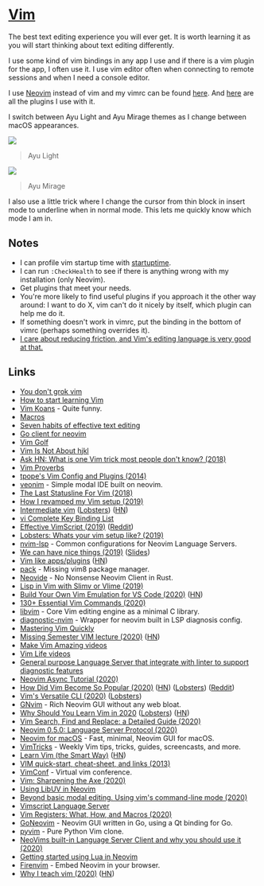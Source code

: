 # [Vim](https://www.vim.org/)

The best text editing experience you will ever get. It is worth learning it as you will start thinking about text editing differently.

I use some kind of vim bindings in any app I use and if there is a vim plugin for the app, I often use it. I use vim editor often when connecting to remote sessions and when I need a console editor.

I use [Neovim](https://github.com/neovim/neovim) instead of vim and my vimrc can be found [here](https://github.com/nikitavoloboev/dotfiles/blob/master/nvim/init.vim). And [here](vim-plugins.md) are all the plugins I use with it.

I switch between Ayu Light and Ayu Mirage themes as I change between macOS appearances.

![](https://i.imgur.com/LKSOmms.png)

> Ayu Light

![](https://i.imgur.com/f0wFbdH.png)

> Ayu Mirage

I also use a little trick where I change the cursor from thin block in insert mode to underline when in normal mode. This lets me quickly know which mode I am in.

## Notes

- I can profile vim startup time with [startuptime](https://github.com/tweekmonster/startuptime.vim).
- I can run `:CheckHealth` to see if there is anything wrong with my installation (only Neovim).
- Get plugins that meet your needs.
- You're more likely to find useful plugins if you approach it the other way around: I want to do X, vim can't do it nicely by itself, which plugin can help me do it.
- If something doesn't work in vimrc, put the binding in the bottom of vimrc (perhaps something overrides it).
- [I care about reducing friction, and Vim's editing language is very good at that.](https://www.reddit.com/r/vim/comments/hg37kq/question_how_much_time_do_you_save_using_vim/)

## Links

- [You don't grok vim](https://stackoverflow.com/questions/1218390/what-is-your-most-productive-shortcut-with-vim/1220118#1220118)
- [How to start learning Vim](https://www.reddit.com/r/vim/comments/8fqsju/learning_vim_and_switching_to_it/dy5qkpe/?context=1)
- [Vim Koans](https://sanctum.geek.nz/arabesque/vim-koans/) - Quite funny.
- [Macros](http://vim.wikia.com/wiki/Macros)
- [Seven habits of effective text editing](http://www.moolenaar.net/habits.html)
- [Go client for neovim](https://github.com/neovim/go-client)
- [Vim Golf](http://www.vimgolf.com/)
- [Vim Is Not About hjkl](http://sandymaguire.me/blog/vim-is-not-about-hjkl/)
- [Ask HN: What is one Vim trick most people don't know? (2018)](https://news.ycombinator.com/item?id=17422516)
- [Vim Proverbs](https://www.vi-improved.org/vim-proverbs/)
- [tpope's Vim Config and Plugins (2014)](https://www.youtube.com/watch?v=MGmIJyTf8pg)
- [veonim](https://github.com/veonim/veonim) - Simple modal IDE built on neovim.
- [The Last Statusline For Vim (2018)](https://kadekillary.work/post/statusline-vim/)
- [How I revamped my Vim setup (2019)](https://alex.dzyoba.com/blog/vim-revamp/)
- [Intermediate vim](https://dn.ht/intermediate-vim/) ([Lobsters](https://lobste.rs/s/78yjp6/intermediate_vim)) ([HN](https://news.ycombinator.com/item?id=19794558))
- [vi Complete Key Binding List](https://hea-www.harvard.edu/~fine/Tech/vi.html)
- [Effective VimScript (2019)](https://arp242.net/effective-vimscript.html) ([Reddit](https://www.reddit.com/r/vim/comments/dpmnd1/effective_vimscript/))
- [Lobsters: Whats your vim setup like? (2019)](https://lobste.rs/s/ffhwse/whats_your_vim_setup_like)
- [nvim-lsp](https://github.com/neovim/nvim-lsp) - Common configurations for Neovim Language Servers.
- [We can have nice things (2019)](https://www.youtube.com/watch?v=Bt-vmPC_-Ho) ([Slides](https://vimconf.org/2019/slides/justin.pdf))
- [Vim like apps/plugins](https://vim.reversed.top/) ([HN](https://news.ycombinator.com/item?id=21692418#21693299))
- [pack](https://github.com/maralla/pack) - Missing vim8 package manager.
- [Neovide](https://github.com/Kethku/neovide) - No Nonsense Neovim Client in Rust.
- [Lisp in Vim with Slimv or Vlime (2019)](https://susam.in/blog/lisp-in-vim-with-slimv-or-vlime/)
- [Build Your Own Vim Emulation for VS Code (2020)](https://johtela.github.io/vscode-modaledit/docs/.vscode/settings.html) ([HN](https://news.ycombinator.com/item?id=22383841))
- [130+ Essential Vim Commands (2020)](https://catswhocode.com/vim-commands/)
- [libvim](https://github.com/onivim/libvim) - Core Vim editing engine as a minimal C library.
- [diagnostic-nvim](https://github.com/haorenW1025/diagnostic-nvim) - Wrapper for neovim built in LSP diagnosis config.
- [Mastering Vim Quickly](https://jovicailic.org/mastering-vim-quickly/)
- [Missing Semester VIM lecture (2020)](https://www.youtube.com/watch?v=a6Q8Na575qc) ([HN](https://news.ycombinator.com/item?id=23436392))
- [Make Vim Amazing videos](https://www.youtube.com/playlist?list=PLm323Lc7iSW9kRCuzB3J_h7vPjIDedplM)
- [Vim Life videos](https://www.youtube.com/playlist?list=PLm323Lc7iSW9CtibHhhQErDh167XfL4EU)
- [General purpose Language Server that integrate with linter to support diagnostic features](https://github.com/iamcco/diagnostic-languageserver)
- [Neovim Async Tutorial (2020)](https://ms-jpq.github.io/neovim-async-tutorial/)
- [How Did Vim Become So Popular (2020)](https://pragmaticpineapple.com/how-did-vim-become-so-popular/) ([HN](https://news.ycombinator.com/item?id=23689091)) ([Lobsters](https://lobste.rs/s/smszig/how_did_vim_become_so_popular)) ([Reddit](https://www.reddit.com/r/vim/comments/hilqrw/how_did_vim_become_so_popular/))
- [Vim's Versatile CLI (2020)](https://www.youtube.com/watch?v=pt36X1OJRG4) ([Lobsters](https://lobste.rs/s/v0vfcy/vim_s_versatile_cli))
- [GNvim](https://github.com/vhakulinen/gnvim) - Rich Neovim GUI without any web bloat.
- [Why Should You Learn Vim in 2020](https://pragmaticpineapple.com/why-should-you-learn-vim-in-2020/) ([Lobsters](https://lobste.rs/s/07tbby/why_should_you_learn_vim_2020)) ([HN](https://news.ycombinator.com/item?id=24064809))
- [Vim Search, Find and Replace: a Detailed Guide (2020)](https://thevaluable.dev/vim-search-find-replace/)
- [Neovim 0.5.0: Language Server Protocol (2020)](https://nathansmith.io/posts/neovim-lsp)
- [Neovim for macOS](https://github.com/JaySandhu/neovim-mac) - Fast, minimal, Neovim GUI for macOS.
- [VimTricks](https://vimtricks.com/) - Weekly Vim tips, tricks, guides, screencasts, and more.
- [Learn Vim (the Smart Way)](https://github.com/iggredible/Learn-Vim) ([HN](https://news.ycombinator.com/item?id=24287566))
- [VIM quick-start, cheat-sheet, and links (2013)](https://jkirchartz.com/2013/04/vim_quick_start_cheatsheet_and_links.html)
- [VimConf](https://www.vimconf.live/) - Virtual vim conference.
- [Vim: Sharpening the Axe (2020)](https://www.youtube.com/watch?v=iEShYRRVZOE)
- [Using LibUV in Neovim](https://teukka.tech/vimloop.html)
- [Beyond basic modal editing. Using vim's command-line mode (2020)](https://thoughtbot.com/blog/beyond-basic-modal-editing-using-vims-command-line-mode)
- [Vimscript Language Server](https://github.com/google/vimscript-language-server)
- [Vim Registers: What, How, and Macros (2020)](https://www.youtube.com/watch?v=Q5eDxR7bU2k)
- [GoNeovim](https://github.com/akiyosi/goneovim) - Neovim GUI written in Go, using a Qt binding for Go.
- [pyvim](https://github.com/prompt-toolkit/pyvim) - Pure Python Vim clone.
- [NeoVims built-in Language Server Client and why you should use it (2020)](https://expectationmax.github.io/2020/NeoVims-Language-Server-Client/)
- [Getting started using Lua in Neovim](https://github.com/nanotee/nvim-lua-guide)
- [Firenvim](https://github.com/glacambre/firenvim) - Embed Neovim in your browser.
- [Why I teach vim (2020)](https://blog.ceos.io/2020/11/14/why-i-teach-vim/) ([HN](https://news.ycombinator.com/item?id=25097788))
